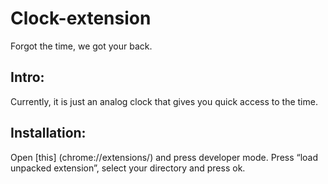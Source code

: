 # Clock-extension
Forgot the time, we got your back.

## Intro:
Currently, it is just an analog clock that gives you quick access to the time.

## Installation:
 Open [this] (chrome://extensions/) and press developer mode. Press “load unpacked extension”, select your directory and press ok.


 
